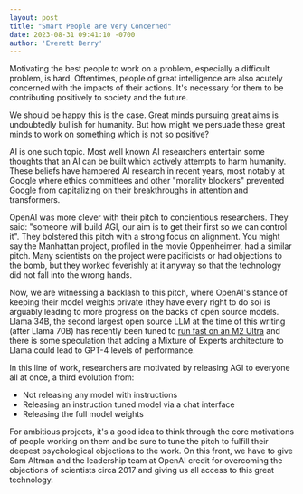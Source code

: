 ```yaml
---
layout: post
title: "Smart People are Very Concerned"
date: 2023-08-31 09:41:10 -0700
author: 'Everett Berry'
---
```


Motivating the best people to work on a problem, especially a difficult problem, is hard. Oftentimes, people of great intelligence are also acutely concerned with the impacts of their actions. It's necessary for them to be contributing positively to society and the future.

We should be happy this is the case. Great minds pursuing great aims is undoubtedly bullish for humanity. But how might we persuade these great minds to work on something which is not so positive?

AI is one such topic. Most well known AI researchers entertain some thoughts that an AI can be built which actively attempts to harm humanity. These beliefs have hampered AI research in recent years, most notably at Google where ethics committees and other "morality blockers" prevented Google from capitalizing on their breakthroughs in attention and transformers.

OpenAI was more clever with their pitch to concientious researchers. They said: "someone will build AGI, our aim is to get their first so we can control it". They bolstered this pitch with a strong focus on alignment. You might say the Manhattan project, profiled in the movie Oppenheimer, had a similar pitch. Many scientists on the project were pacificists or had objections to the bomb, but they worked feverishly at it anyway so that the technology did not fall into the wrong hands.

Now, we are witnessing a backlash to this pitch, where OpenAI's stance of keeping their model weights private (they have every right to do so) is arguably leading to more progress on the backs of open source models. Llama 34B, the second largest open source LLM at the time of this writing (after Llama 70B) has recently been tuned to [run fast on an M2 Ultra](https://twitter.com/ggerganov/status/1697262700165013689?s=20) and there is some speculation that adding a Mixture of Experts architecture to Llama could lead to GPT-4 levels of performance.

In this line of work, researchers are motivated by releasing AGI to everyone all at once, a third evolution from:

* Not releasing any model with instructions
* Releasing an instruction tuned model via a chat interface
* Releasing the full model weights

For ambitious projects, it's a good idea to think through the core motivations of people working on them and be sure to tune the pitch to fulfill their deepest psychological objections to the work. On this front, we have to give Sam Altman and the leadership team at OpenAI credit for overcoming the objections of scientists circa 2017 and giving us all access to this great technology.
